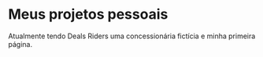 # Meus projetos pessoais

Atualmente tendo Deals Riders uma concessionária fictícia e minha primeira página.
